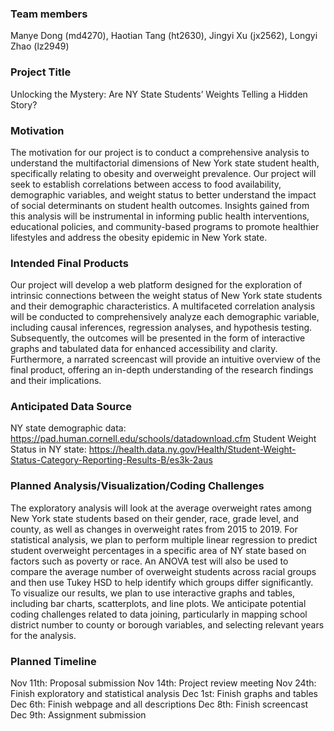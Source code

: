 
### Team members

Manye Dong (md4270), Haotian Tang (ht2630), Jingyi Xu (jx2562), Longyi
Zhao (lz2949)

### Project Title

Unlocking the Mystery: Are NY State Students’ Weights Telling a Hidden
Story?

### Motivation

The motivation for our project is to conduct a comprehensive analysis to
understand the multifactorial dimensions of New York state student
health, specifically relating to obesity and overweight prevalence. Our
project will seek to establish correlations between access to food
availability, demographic variables, and weight status to better
understand the impact of social determinants on student health outcomes.
Insights gained from this analysis will be instrumental in informing
public health interventions, educational policies, and community-based
programs to promote healthier lifestyles and address the obesity
epidemic in New York state.

### Intended Final Products

Our project will develop a web platform designed for the exploration of
intrinsic connections between the weight status of New York state
students and their demographic characteristics. A multifaceted
correlation analysis will be conducted to comprehensively analyze each
demographic variable, including causal inferences, regression analyses,
and hypothesis testing. Subsequently, the outcomes will be presented in
the form of interactive graphs and tabulated data for enhanced
accessibility and clarity. Furthermore, a narrated screencast will
provide an intuitive overview of the final product, offering an in-depth
understanding of the research findings and their implications.

### Anticipated Data Source

NY state demographic data:
<https://pad.human.cornell.edu/schools/datadownload.cfm> Student Weight
Status in NY state:
<https://health.data.ny.gov/Health/Student-Weight-Status-Category-Reporting-Results-B/es3k-2aus>

### Planned Analysis/Visualization/Coding Challenges

The exploratory analysis will look at the average overweight rates among
New York state students based on their gender, race, grade level, and
county, as well as changes in overweight rates from 2015 to 2019. For
statistical analysis, we plan to perform multiple linear regression to
predict student overweight percentages in a specific area of NY state
based on factors such as poverty or race. An ANOVA test will also be
used to compare the average number of overweight students across racial
groups and then use Tukey HSD to help identify which groups differ
significantly. To visualize our results, we plan to use interactive
graphs and tables, including bar charts, scatterplots, and line plots.
We anticipate potential coding challenges related to data joining,
particularly in mapping school district number to county or borough
variables, and selecting relevant years for the analysis.

### Planned Timeline

Nov 11th: Proposal submission Nov 14th: Project review meeting Nov 24th:
Finish exploratory and statistical analysis Dec 1st: Finish graphs and
tables Dec 6th: Finish webpage and all descriptions Dec 8th: Finish
screencast Dec 9th: Assignment submission
